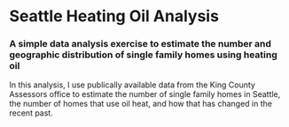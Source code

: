 # Seattle Heating Oil Analysis
### A simple data analysis exercise to estimate the number and geographic distribution of single family homes using heating oil

In this analysis, I use publically available data from the King County Assessors office to estimate the number of single family homes in Seattle, the number of homes that use oil heat, and how that has changed in the recent past.
